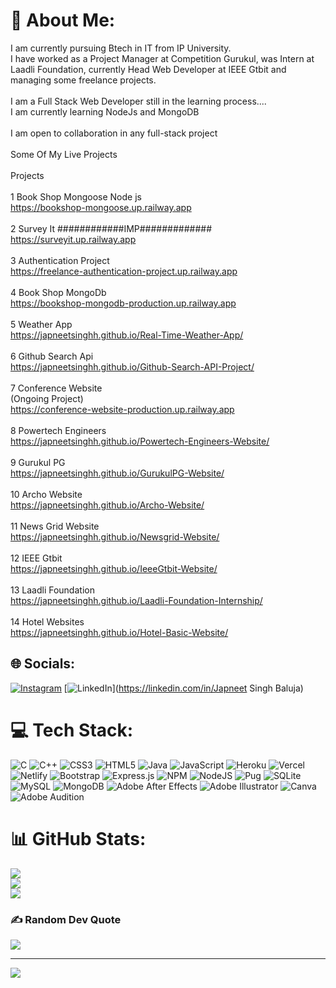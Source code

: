 # 💫 About Me:
I am currently pursuing Btech in IT from IP University.<br>I have worked as a Project Manager at Competition Gurukul, was Intern at Laadli Foundation, currently Head Web Developer at IEEE Gtbit and managing some freelance projects.<br><br>I am a Full Stack Web Developer still in the learning process....<br>I am currently learning NodeJs and MongoDB<br><br>I am open to collaboration in any full-stack project<br><br>Some Of My Live Projects<br><br>Projects<br><br>1 Book Shop Mongoose Node js<br>https://bookshop-mongoose.up.railway.app<br><br>2 Survey It ############IMP#############<br>https://surveyit.up.railway.app<br><br>3 Authentication Project<br>https://freelance-authentication-project.up.railway.app<br><br>4 Book Shop MongoDb<br>https://bookshop-mongodb-production.up.railway.app<br><br>5 Weather App<br>https://japneetsinghh.github.io/Real-Time-Weather-App/<br><br>6 Github Search Api<br>https://japneetsinghh.github.io/Github-Search-API-Project/<br><br>7 Conference Website<br>(Ongoing Project)<br>https://conference-website-production.up.railway.app<br><br>8 Powertech Engineers<br> https://japneetsinghh.github.io/Powertech-Engineers-Website/<br><br>9 Gurukul PG<br>https://japneetsinghh.github.io/GurukulPG-Website/<br><br>10 Archo Website<br>https://japneetsinghh.github.io/Archo-Website/<br><br>11 News Grid Website<br>https://japneetsinghh.github.io/Newsgrid-Website/<br><br>12 IEEE Gtbit<br>https://japneetsinghh.github.io/IeeeGtbit-Website/<br><br>13 Laadli Foundation<br>https://japneetsinghh.github.io/Laadli-Foundation-Internship/<br><br>14 Hotel Websites<br>https://japneetsinghh.github.io/Hotel-Basic-Website/<br>


## 🌐 Socials:
[![Instagram](https://img.shields.io/badge/Instagram-%23E4405F.svg?logo=Instagram&logoColor=white)](https://instagram.com/_japneetSingh) [![LinkedIn](https://img.shields.io/badge/LinkedIn-%230077B5.svg?logo=linkedin&logoColor=white)](https://linkedin.com/in/Japneet Singh Baluja) 

# 💻 Tech Stack:
![C](https://img.shields.io/badge/c-%2300599C.svg?style=for-the-badge&logo=c&logoColor=white) ![C++](https://img.shields.io/badge/c++-%2300599C.svg?style=for-the-badge&logo=c%2B%2B&logoColor=white) ![CSS3](https://img.shields.io/badge/css3-%231572B6.svg?style=for-the-badge&logo=css3&logoColor=white) ![HTML5](https://img.shields.io/badge/html5-%23E34F26.svg?style=for-the-badge&logo=html5&logoColor=white) ![Java](https://img.shields.io/badge/java-%23ED8B00.svg?style=for-the-badge&logo=java&logoColor=white) ![JavaScript](https://img.shields.io/badge/javascript-%23323330.svg?style=for-the-badge&logo=javascript&logoColor=%23F7DF1E) ![Heroku](https://img.shields.io/badge/heroku-%23430098.svg?style=for-the-badge&logo=heroku&logoColor=white) ![Vercel](https://img.shields.io/badge/vercel-%23000000.svg?style=for-the-badge&logo=vercel&logoColor=white) ![Netlify](https://img.shields.io/badge/netlify-%23000000.svg?style=for-the-badge&logo=netlify&logoColor=#00C7B7) ![Bootstrap](https://img.shields.io/badge/bootstrap-%23563D7C.svg?style=for-the-badge&logo=bootstrap&logoColor=white) ![Express.js](https://img.shields.io/badge/express.js-%23404d59.svg?style=for-the-badge&logo=express&logoColor=%2361DAFB) ![NPM](https://img.shields.io/badge/NPM-%23000000.svg?style=for-the-badge&logo=npm&logoColor=white) ![NodeJS](https://img.shields.io/badge/node.js-6DA55F?style=for-the-badge&logo=node.js&logoColor=white) ![Pug](https://img.shields.io/badge/Pug-FFF?style=for-the-badge&logo=pug&logoColor=A86454) ![SQLite](https://img.shields.io/badge/sqlite-%2307405e.svg?style=for-the-badge&logo=sqlite&logoColor=white) ![MySQL](https://img.shields.io/badge/mysql-%2300f.svg?style=for-the-badge&logo=mysql&logoColor=white) ![MongoDB](https://img.shields.io/badge/MongoDB-%234ea94b.svg?style=for-the-badge&logo=mongodb&logoColor=white) ![Adobe After Effects](https://img.shields.io/badge/Adobe%20After%20Effects-9999FF.svg?style=for-the-badge&logo=Adobe%20After%20Effects&logoColor=white) ![Adobe Illustrator](https://img.shields.io/badge/adobeillustrator-%23FF9A00.svg?style=for-the-badge&logo=adobeillustrator&logoColor=white) ![Canva](https://img.shields.io/badge/Canva-%2300C4CC.svg?style=for-the-badge&logo=Canva&logoColor=white) ![Adobe Audition](https://img.shields.io/badge/Adobe%20Audition-9999FF.svg?style=for-the-badge&logo=Adobe%20Audition&logoColor=white)
# 📊 GitHub Stats:
![](https://github-readme-stats.vercel.app/api?username=japneetSinghh&theme=dark&hide_border=false&include_all_commits=false&count_private=false)<br/>
![](https://github-readme-streak-stats.herokuapp.com/?user=japneetSinghh&theme=dark&hide_border=false)<br/>
![](https://github-readme-stats.vercel.app/api/top-langs/?username=japneetSinghh&theme=dark&hide_border=false&include_all_commits=false&count_private=false&layout=compact)

### ✍️ Random Dev Quote
![](https://quotes-github-readme.vercel.app/api?type=horizontal&theme=tokyonight)

---
[![](https://visitcount.itsvg.in/api?id=japneetSinghh&icon=1&color=9)](https://visitcount.itsvg.in)

<!-- Proudly created with GPRM ( https://gprm.itsvg.in ) -->
